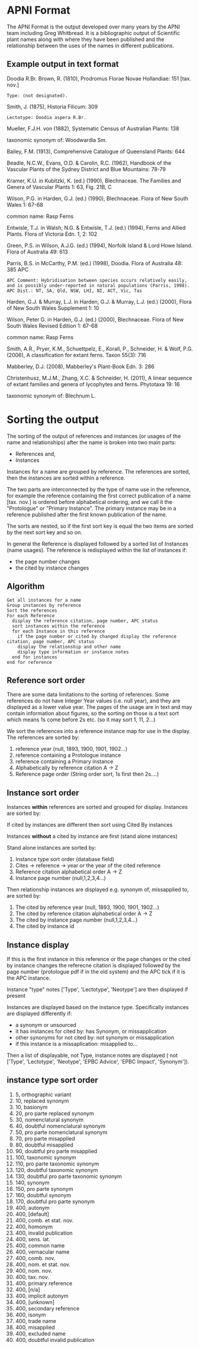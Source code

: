 APNI Format
===========

The APNI Format is the output developed over many years by the APNI team including Greg Whitbread. It is a bibliographic
output of Scientific plant names along with where they have been published and the relationship between the uses of the
 names in different publications.


Example output in text format
-----------------------------
 
Doodia R.Br.
Brown, R. (1810), Prodromus Florae Novae Hollandiae: 151 [tax. nov.]

    Type: (not designated).

Smith, J. (1875), Historia Filicum: 309

    Lectotype: Doodia aspera R.Br.

Mueller, F.J.H. von (1882), Systematic Census of Australian Plants: 138

taxonomic synonym of: Woodwardia Sm.

Bailey, F.M. (1913), Comprehensive Catalogue of Queensland Plants: 644

Beadle, N.C.W., Evans, O.D. & Carolin, R.C. (1962), Handbook of the Vascular Plants of the Sydney District and Blue Mountains: 78-79

Kramer, K.U. in Kubitzki, K. (ed.) (1990), Blechnaceae. The Families and Genera of Vascular Plants 1: 63, Fig. 21B, C

Wilson, P.G. in Harden, G.J. (ed.) (1990), Blechnaceae. Flora of New South Wales 1: 67-68

common name: Rasp Ferns

Entwisle, T.J. in Walsh, N.G. & Entwisle, T.J. (ed.) (1994), Ferns and Allied Plants. Flora of Victoria Edn. 1, 2: 102

Green, P.S. in Wilson, A.J.G. (ed.) (1994), Norfolk Island & Lord Howe Island. Flora of Australia 49: 613

Parris, B.S. in McCarthy, P.M. (ed.) (1998), Doodia. Flora of Australia 48: 385 APC

    APC Comment: Hybridisation between species occurs relatively easily, and is possibly under-reported in natural populations (Parris, 1998).
    APC Dist.: NT, SA, Qld, NSW, LHI, NI, ACT, Vic, Tas

Harden, G.J. & Murray, L.J. in Harden, G.J. & Murray, L.J. (ed.) (2000), Flora of New South Wales Supplement 1: 10

Wilson, Peter G. in Harden, G.J. (ed.) (2000), Blechnaceae. Flora of New South Wales Revised Edition 1: 67-68

common name: Rasp Ferns

Smith, A.R., Pryer, K.M., Schuettpelz, E., Korall, P., Schneider, H. & Wolf, P.G. (2006), A classification for extant ferns. Taxon 55(3): 716

Mabberley, D.J. (2008), Mabberley's Plant-Book Edn. 3: 286

Christenhusz, M.J.M., Zhang, X.C. & Schneider, H. (2011), A linear sequence of extant families and genera of lycophytes and ferns. Phytotaxa 19: 16

taxonomic synonym of: Blechnum L.


# Sorting the output

The sorting of the output of references and instances (or usages of the name and relationships) after the name is broken
into two main parts:

 * References and,
 * Instances

Instances for a name are grouped by reference.
The references are sorted, then the instances are sorted within a reference.
 
The two parts are interconnected by the type of name use in the reference, for example the reference containing the first
correct publication of a name [tax. nov.] is ordered before alphabetical ordering, and we call it the "Protologue" or 
"Primary Instance". The primary instance may be in a reference published after the first known publication of the name.

The sorts are nested, so if the first sort key is equal the two items are sorted by the next sort key and so on.

In general the Reference is displayed followed by a sorted list of Instances (name usages). The reference is 
redisplayed within the list of instances if:

 * the page number changes
 * the cited by instance changes

## Algorithm

    Get all instances for a name
    Group instances by reference
    Sort the references
    For each Reference
      display the reference citation, page number, APC status
      sort instances within the reference
      for each Instance in this reference
        if the page number or cited by changed display the reference citation, page number, APC status
        display the relationship and other name
        display type information or instance notes
      end for instances
    end for reference

## Reference sort order

There are some data limitations to the sorting of references. Some references do not have Integer Year values (i.e. null
year), and they are displayed as a lower value year. The pages of the usage are in text and may contain information about
figures, so the sorting on those is a text sort which means 1s come before 2s etc. (so it may sort 1, 11, 2...)

We sort the references into a reference instance map for use in the display. The references are sorted by:

 1. reference year (null, 1893, 1900, 1901, 1902...)
 2. reference containing a Protologue instance
 3. reference containing a Primary instance
 4. Alphabetically by reference citation A -> Z
 5. Reference page order (String order sort, 1s first then 2s....)

## Instance sort order

Instances **within** references are sorted and grouped for display. Instances are sorted by:

If cited by instances are different then sort using Cited By instances

Instances **without** a cited by instance are first (stand alone instances)

Stand alone instances are sorted by:

 1. Instance type sort order (database field)
 1. Cites -> reference -> year or the year of the cited reference
 1. Reference citation alphabetical order A -> Z
 1. Instance page number (null,1,2,3,4...)

Then relationship instances are displayed e.g. synonym of, missapplied to, are sorted by:

  1. The cited by reference year (null, 1893, 1900, 1901, 1902...)
  1. The cited by reference citation alphabetical order A -> Z
  1. The cited by instance page number (null,1,2,3,4...)
  1. The cited by instance id

## Instance display

If this is the first instance in this reference or the page changes or the cited by instance changes the referecne 
citation is displayed followed by the page number (protologue pdf if in the old system) and the APC tick if it is the 
APC instance.

Instance "type" notes ['Type', 'Lectotype', 'Neotype'] are then displayed if present

Instances are displayed based on the instance type. Specifically instances are displayed differently if:

 * a synonym or unsourced
 * it has instances for cited by: has Synonym, or missapplication
 * other synonyms for not cited by: not synonym or missapplication
 * if this instance is a missaplication: misapplied to...

Then a list of displayable, not Type, instance notes are displayed ( not ['Type', 'Lectotype', 'Neotype', 'EPBC Advice',
 'EPBC Impact', 'Synonym']).
 
## instance type sort order

 1. 5,   orthographic variant
 1. 10,  replaced synonym
 1. 10,  basionym
 1. 20,  pro parte replaced synonym
 1. 30,  nomenclatural synonym
 1. 40,  doubtful nomenclatural synonym
 1. 50,  pro parte nomenclatural synonym
 1. 70,  pro parte misapplied
 1. 80,  doubtful misapplied
 1. 90,  doubtful pro parte misapplied
 1. 100, taxonomic synonym
 1. 110, pro parte taxonomic synonym
 1. 120, doubtful taxonomic synonym
 1. 130, doubtful pro parte taxonomic synonym
 1. 140, synonym
 1. 150, pro parte synonym
 1. 160, doubtful synonym
 1. 170, doubtful pro parte synonym
 1. 400, autonym
 1. 400, [default]
 1. 400, comb. et stat. nov.
 1. 400, homonym
 1. 400, invalid publication
 1. 400, sens. lat.
 1. 400, common name
 1. 400, vernacular name
 1. 400, comb. nov.
 1. 400, nom. et stat. nov.
 1. 400, nom. nov.
 1. 400, tax. nov.
 1. 400, primary reference
 1. 400, [n/a]
 1. 400, implicit autonym
 1. 400, [unknown]
 1. 400, secondary reference
 1. 400, isonym
 1. 400, trade name
 1. 400, misapplied
 1. 400, excluded name
 1. 400, doubtful invalid publication

